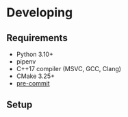 # Developing

## Requirements
- Python 3.10+
- pipenv
- C++17 compiler (MSVC, GCC, Clang)
- CMake 3.25+
- [pre-commit](https://pre-commit.com/index.html)

## Setup
